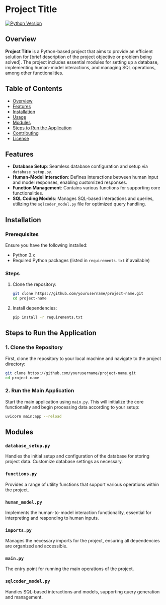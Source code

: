 
# Project Title

[![Python Version](https://img.shields.io/badge/python-3.x-blue.svg)](https://www.python.org/downloads/)

## Overview

**Project Title** is a Python-based project that aims to provide an efficient solution for [brief description of the project objective or problem being solved]. The project includes essential modules for setting up a database, implementing human-model interactions, and managing SQL operations, among other functionalities.

## Table of Contents

- [Overview](#overview)
- [Features](#features)
- [Installation](#installation)
- [Usage](#usage)
- [Modules](#modules)
- [Steps to Run the Application](#steps-to-run-the-application)
- [Contributing](#contributing)
- [License](#license)

## Features

- **Database Setup**: Seamless database configuration and setup via `database_setup.py`.
- **Human-Model Interaction**: Defines interactions between human input and model responses, enabling customized responses.
- **Function Management**: Contains various functions for supporting core functionalities.
- **SQL Coding Models**: Manages SQL-based interactions and queries, utilizing the `sqlcoder_model.py` file for optimized query handling.

## Installation

### Prerequisites

Ensure you have the following installed:
- Python 3.x
- Required Python packages (listed in `requirements.txt` if available)

### Steps

1. Clone the repository:
   ```bash
   git clone https://github.com/yourusername/project-name.git
   cd project-name
   ```

2. Install dependencies:
   ```bash
   pip install -r requirements.txt
   ```
## Steps to Run the Application

### 1. Clone the Repository

First, clone the repository to your local machine and navigate to the project directory:

```bash
git clone https://github.com/yourusername/project-name.git
cd project-name
```


### 2. Run the Main Application

Start the main application using `main.py`. This will initialize the core functionality and begin processing data according to your setup:

```bash
uvicorn main:app --reload
```

## Modules

### `database_setup.py`
Handles the initial setup and configuration of the database for storing project data. Customize database settings as necessary.

### `functions.py`
Provides a range of utility functions that support various operations within the project.

### `human_model.py`
Implements the human-to-model interaction functionality, essential for interpreting and responding to human inputs.

### `imports.py`
Manages the necessary imports for the project, ensuring all dependencies are organized and accessible.

### `main.py`
The entry point for running the main operations of the project. 

### `sqlcoder_model.py`
Handles SQL-based interactions and models, supporting query generation and management.




